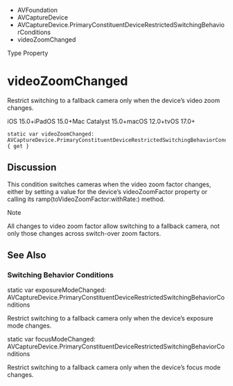 

- AVFoundation
- AVCaptureDevice
- AVCaptureDevice.PrimaryConstituentDeviceRestrictedSwitchingBehaviorConditions
-  videoZoomChanged 

Type Property

# videoZoomChanged

Restrict switching to a fallback camera only when the device’s video zoom changes.

iOS 15.0+iPadOS 15.0+Mac Catalyst 15.0+macOS 12.0+tvOS 17.0+

``` source
static var videoZoomChanged: AVCaptureDevice.PrimaryConstituentDeviceRestrictedSwitchingBehaviorConditions { get }
```

## Discussion

This condition switches cameras when the video zoom factor changes, either by setting a value for the device’s videoZoomFactor property or calling its ramp(toVideoZoomFactor:withRate:) method.

Note

All changes to video zoom factor allow switching to a fallback camera, not only those changes across switch-over zoom factors.

## See Also

### Switching Behavior Conditions

static var exposureModeChanged: AVCaptureDevice.PrimaryConstituentDeviceRestrictedSwitchingBehaviorConditions

Restrict switching to a fallback camera only when the device’s exposure mode changes.

static var focusModeChanged: AVCaptureDevice.PrimaryConstituentDeviceRestrictedSwitchingBehaviorConditions

Restrict switching to a fallback camera only when the device’s focus mode changes.

